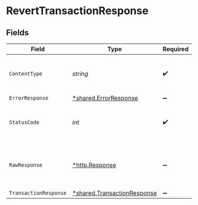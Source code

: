 # RevertTransactionResponse


## Fields

| Field                                                                            | Type                                                                             | Required                                                                         | Description                                                                      |
| -------------------------------------------------------------------------------- | -------------------------------------------------------------------------------- | -------------------------------------------------------------------------------- | -------------------------------------------------------------------------------- |
| `ContentType`                                                                    | *string*                                                                         | :heavy_check_mark:                                                               | HTTP response content type for this operation                                    |
| `ErrorResponse`                                                                  | [*shared.ErrorResponse](../../../pkg/models/shared/errorresponse.md)             | :heavy_minus_sign:                                                               | Error                                                                            |
| `StatusCode`                                                                     | *int*                                                                            | :heavy_check_mark:                                                               | HTTP response status code for this operation                                     |
| `RawResponse`                                                                    | [*http.Response](https://pkg.go.dev/net/http#Response)                           | :heavy_minus_sign:                                                               | Raw HTTP response; suitable for custom response parsing                          |
| `TransactionResponse`                                                            | [*shared.TransactionResponse](../../../pkg/models/shared/transactionresponse.md) | :heavy_minus_sign:                                                               | OK                                                                               |